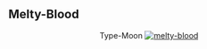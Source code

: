 ## Melty-Blood

<p align="center">
Type-Moon
<a href="https://github.com/melty-blood" target="_blank"><img src="https://count.getloli.com/@melty-blood?name=melty-blood&theme=rule34&padding=8&offset=0&align=top&scale=1.6&pixelated=1&darkmode=auto" alt="melty-blood"></a>

</p>

<!--
**melty-blood/melty-blood** is a ✨ _special_ ✨ repository because its `README.md` (this file) appears on your GitHub profile.

Here are some ideas to get you started:

- 🔭 I’m currently working on ...
- 🌱 I’m currently learning ...
- 👯 I’m looking to collaborate on ...
- 🤔 I’m looking for help with ...
- 💬 Ask me about ...
- 📫 How to reach me: ...
- 😄 Pronouns: ...
- ⚡ Fun fact: ...
-->

